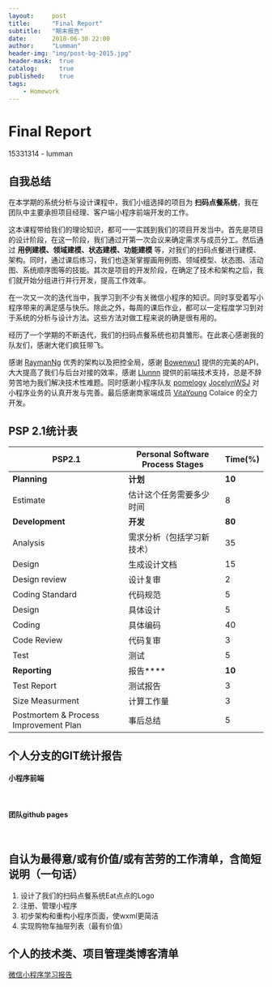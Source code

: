 ```yaml
---
layout:     post
title:      "Final Report"
subtitle:   "期末报告"
date:       2018-06-30 22:00
author:     "Lumman"
header-img: "img/post-bg-2015.jpg"
header-mask:  true
catalog:      true
published:    true
tags:
    - Homework
---
```


# Final Report

15331314 - lumman

## 自我总结

在本学期的系统分析与设计课程中，我们小组选择的项目为 **扫码点餐系统**，我在团队中主要承担项目经理、客户端小程序前端开发的工作。

这本课程带给我们的理论知识，都可一一实践到我们的项目开发当中。首先是项目的设计阶段，在这一阶段，我们通过开第一次会议来确定需求与成员分工。然后通过 **用例建模、领域建模、状态建模、功能建模** 等，对我们的扫码点餐进行建模、架构。同时，通过课后练习，我们也逐渐掌握画用例图、领域模型、状态图、活动图、系统顺序图等的技能。其次是项目的开发阶段，在确定了技术和架构之后，我们就开始分组进行并行开发，提高工作效率。

在一次又一次的迭代当中，我学习到不少有关微信小程序的知识。同时享受着写小程序带来的满足感与快乐。除此之外，每周的课后作业，都可以一定程度学习到对于系统的分析与设计方法。这些方法对做工程来说的确是很有用的。

经历了一个学期的不断迭代，我们的扫码点餐系统也初具雏形。在此衷心感谢我的队友们，感谢大佬们疯狂带飞。

感谢 [RaymanNg](https://github.com/RaymanNg) 优秀的架构以及把控全局，感谢  [Bowenwu1](https://github.com/Bowenwu1) 提供的完美的API，大大提高了我们与后台对接的效率，感谢 [Llunnn](https://github.com/Llunnn) 提供的前端技术支持，总是不辞劳苦地为我们解决技术性难题。同时感谢小程序队友 [pomelogy](https://github.com/pomeloqy) [JocelynWSJ](https://github.com/JocelynWSJ) 对小程序业务的认真开发与完善。最后感谢商家端成员 [VitaYoung](https://github.com/VitaYoung)  Colaice 的全力开发。

## PSP 2.1统计表

| PSP2.1                                | Personal Software Process Stages | Time(%) |
| ------------------------------------- | -------------------------------- | ------- |
| **Planning**                          | **计划**                         | **10**  |
| Estimate                              | 估计这个任务需要多少时间         | 8       |
| **Development**                       | **开发**                         | **80**  |
| Analysis                              | 需求分析（包括学习新技术）       | 35      |
| Design                                | 生成设计文档                     | 15      |
| Design review                         | 设计复审                         | 2       |
| Coding Standard                       | 代码规范                         | 5       |
| Design                                | 具体设计                         | 5       |
| Coding                                | 具体编码                         | 40      |
| Code Review                           | 代码复审                         | 3       |
| Test                                  | 测试                             | 5       |
| **Reporting**                         | 报告****                         | **10**  |
| Test Report                           | 测试报告                         | 3       |
| Size Measurment                       | 计算工作量                       | 3       |
| Postmortem & Process Improvement Plan | 事后总结                         | 5       |



## 个人分支的GIT统计报告

#### 小程序前端

![]()

![]()

#### 团队github pages

![]()

![]()

## 自认为最得意/或有价值/或有苦劳的工作清单，含简短说明（一句话）

1. 设计了我们的扫码点餐系统Eat点点的Logo
2. 注册、管理小程序
3. 初步架构和重构小程序页面，使wxml更简洁
4. 实现购物车抽屉列表（最有价值）



## 个人的技术类、项目管理类博客清单

[微信小程序学习报告](https://wulinman.github.io/2018/04/13/%E5%BE%AE%E4%BF%A1%E5%B0%8F%E7%A8%8B%E5%BA%8F%E5%AD%A6%E4%B9%A0%E6%8A%A5%E5%91%8A/)

